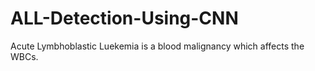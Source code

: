 # ALL-Detection-Using-CNN
Acute Lymbhoblastic Luekemia is a blood malignancy which affects the WBCs.
